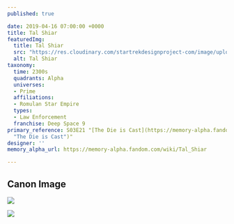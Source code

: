 ```yaml
---
published: true

date: 2019-04-16 07:00:00 +0000
title: Tal Shiar
featuredImg:
  title: Tal Shiar
  src: "https://res.cloudinary.com/startrekdesignproject-com/image/upload/v1555476546/TalShiar.png"
  alt: Tal Shiar
taxonomy:
  time: 2300s
  quadrants: Alpha
  universes:
  - Prime
  affiliations:
  - Romulan Star Empire
  types:
  - Law Enforcement
  franchise: Deep Space 9
primary_reference: S03E21 "[The Die is Cast](https://memory-alpha.fandom.com/wiki/The_Die_is_Cast
  "The Die is Cast")"
designer: ''
memory_alpha_url: https://memory-alpha.fandom.com/wiki/Tal_Shiar

---
```

## Canon Image

![](https://res.cloudinary.com/startrekdesignproject-com/image/upload/v1555476546/TalShiar1.jpg)

![](https://res.cloudinary.com/startrekdesignproject-com/image/upload/v1555477040/TalShiar2.jpg)